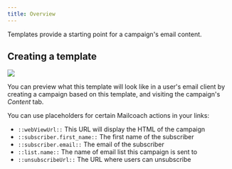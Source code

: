 ```yaml
---
title: Overview
---
```


Templates provide a starting point for a campaign's email content.

## Creating a template

![](https://mailcoach.app/images/docs/app/templates/create.png)

You can preview what this template will look like in a user's email client by creating a campaign based on this template, and visiting the campaign's _Content_ tab.

You can use placeholders for certain Mailcoach actions in your links:

- `::webViewUrl::` This URL will display the HTML of the campaign
- `::subscriber.first_name::` The first name of the subscriber
- `::subscriber.email::` The email of the subscriber
- `::list.name::` The name of email list this campaign is sent to
- `::unsubscribeUrl::` The URL where users can unsubscribe
